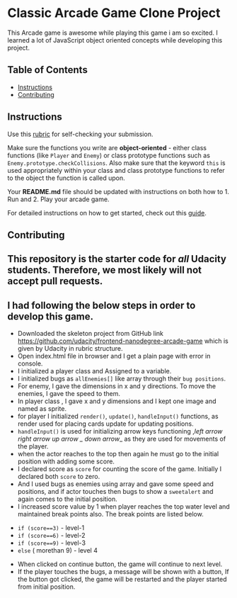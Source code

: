 # Classic Arcade Game Clone Project
This Arcade game is awesome while playing this game i am so excited. I learned a lot of JavaScript object oriented concepts while developing this project.

## Table of Contents

- [Instructions](#instructions)
- [Contributing](#contributing)

## Instructions

Use this [rubric](https://review.udacity.com/#!/rubrics/15/view) for self-checking your submission.

Make sure the functions you write are **object-oriented** - either class functions (like `Player` and `Enemy`) or class prototype functions such as `Enemy.prototype.checkCollisions`. Also make sure that the keyword `this` is used appropriately within your class and class prototype functions to refer to the object the function is called upon.

Your **README.md** file should be updated with instructions on both how to 1. Run and 2. Play your arcade game.

For detailed instructions on how to get started, check out this [guide](https://docs.google.com/document/d/1v01aScPjSWCCWQLIpFqvg3-vXLH2e8_SZQKC8jNO0Dc/pub?embedded=true).

## Contributing

This repository is the starter code for _all_ Udacity students. Therefore, we most likely will not accept pull requests.
-----------------------------------------
## I had  following the below steps in order to develop this game.
+   Downloaded the skeleton project from GitHub link https://github.com/udacity/frontend-nanodegree-arcade-game which is given by Udacity in rubric structure.
+  Open index.html file in browser and I get a plain page with error in console.
+  I initialized a player class and Assigned to a variable.
+  I initialized bugs as `allEnemies[]` like array through their `bug positions`.
+   For enemy, I gave the dimensions in x and y directions. To move the enemies, I gave the speed to them.
+   In player class , I gave x and y dimensions and I kept one image and named as sprite.
+   for player I initialized `render()`, `update()`, `handleInput()` functions, as render used for  placing cards update for updating positions.
+   `handleInput()` is used for initializing arrow keys functioning ,__left arrow_ _right arrow_ _up arrow_ _ down arrow__ as they are used for movements of the player.
+   when the actor reaches to the top then again he must go to the initial position with adding some score.
+   I declared score as `score`  for counting the score of the game. Initially I declared both `score` to zero.
+   And I used bugs as enemies using array and gave some speed and positions, and if actor touches then bugs to show a `sweetalert` and again comes to the initial position.
+  I increased score value by 1 when player reaches the top water level and maintained break points also. The break points are listed below.
  - `if (score==3)` - level-1
  - `if (score==6)` - level-2
  - `if (score==9)` - level-3
  - `else` ( morethan 9) - level 4

+ When clicked on continue button, the game will continue to next level.
+ If the player touches the bugs, a message will be shown with a button, If the button got clicked, the game will be restarted and the player started from initial position.
